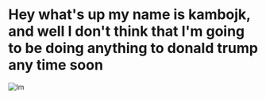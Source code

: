 # Hey what's up my name is kambojk, and well I don't think that I'm going to be doing anything to donald trump any time soon
![lm](http://study.nandi.pw/mcqueen.jpg)

